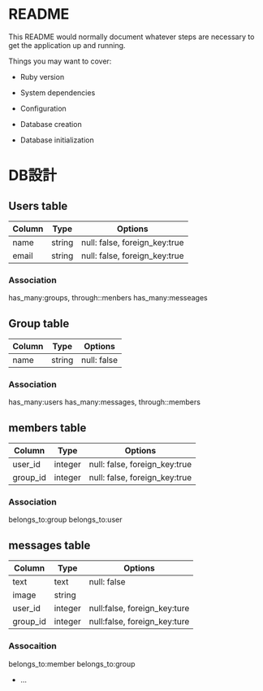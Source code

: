 # README

This README would normally document whatever steps are necessary to get the
application up and running.

Things you may want to cover:

* Ruby version

* System dependencies

* Configuration

* Database creation

* Database initialization


# DB設計

## Users table
|Column|Type|Options|
|------|----|-------|
|name  |string|null: false, foreign_key:true|
|email |string|null: false, foreign_key:true|

### Association
has_many:groups, through::menbers
has_many:messeages

## Group table
|Column|Type|Options|
|------|----|-------|
|name  |string|null: false|

### Association
has_many:users
has_many:messages, through::members

## members table
|Column|Type|Options|
|------|----|-------|
|user_id|integer|null: false, foreign_key:true|
|group_id|integer|null: false, foreign_key:true|

### Association
belongs_to:group
belongs_to:user

## messages table
|Column|Type|Options|
|------|----|-------|
|text  |text|null: false|
|image |string|     |
|user_id|integer|null:false, foreign_key:ture|
|group_id|integer|null:false, foreign_key:ture|

### Assocaition
belongs_to:member
belongs_to:group
* ...

